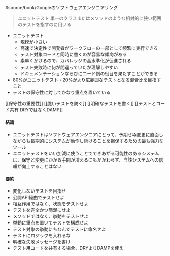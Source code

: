 #source/book/Googleのソフトウェアエンジニアリング 

> ユニットテスト
> 単一のクラスまたはメソッドのような相対的に狭い範囲のテストを指すのに用いる

- ユニットテスト
	- 規模が小さい
	- 高速で決定性で開発者がワークフローの一部として頻繁に実行できる
	- テスト対象コードと同時に書くのが容易な傾向がある
	- 素早くかけるので、カバレッジの高水準化が促進される
	- テスト失敗時に何が間違っていたか理解しやすい
	- ドキュメンテーションならびにコード例の役目を果たすことができる
- 80%がユニットテスト・20%がより広範囲なテストとなる混合比を目指すこと
- テストの保守性に対してかなり重点を置いている

[[保守性の重要性]]
[[脆いテストを防ぐ]]
[[明確なテストを書く]]
[[テストとコード共有 DRYではなくDAMP]]

#### 結論

- ユニットテストはソフトウェアエンジニアにとって、予期せぬ変更に直面しながらも長期的にシステムが動作し続けることを担保するための最も強力なツール
- ユニットテストをいい加減に使うことでできあがる可能性のあるシステムは、保守と変更にかかる手間が増えるにもかかわらず、当該システムへの信頼が向上することはない

#### 要約

- 変化しないテストを目指せ
- 公開API経由でテストせよ
- 相互作用ではなく、状態をテストせよ
- テストを完全かつ簡潔にせよ
- メソッドではなく、挙動をテストせよ
- 挙動に重点を置いてテストを構成せよ
- テスト対象の挙動にちなんでテストに命名せよ
- テストにロジックを入れるな
- 明確な失敗メッセージを書け
- テスト用コードを共有する場合、DRYよりDAMPを使え